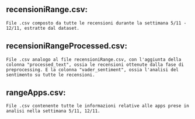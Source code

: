 ## recensioniRange.csv:
    File .csv composto da tutte le recensioni durante la settimana 5/11 - 12/11, estratte dal dataset.
    
## recensioniRangeProcessed.csv:
    File .csv analogo al file recensioniRange.csv, con l'aggiunta della colonna "processed_text", ossia le recensioni ottenute dalla fase di preprocessing. E la colonna "vader_sentiment", ossia l'analisi del sentimento su tutte le recensioni.

## rangeApps.csv:
    File .csv contenente tutte le informazioni relative alle apps prese in analisi nella settimana 5/11, 12/11.
